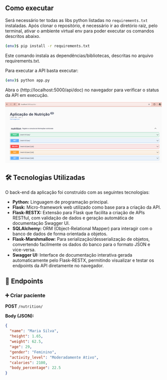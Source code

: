 ## Como executar

Será necessário ter todas as libs python listadas no `requirements.txt` instaladas. Após clonar o repositório, é necessário ir ao diretório raiz, pelo terminal, ativar o ambiente virtual env para poder executar os comandos descritos abaixo.

```bash
(env)$ pip install -r requirements.txt
```
Este comando instala as dependências/bibliotecas, descritas no arquivo requirements.txt.

Para executar a API basta executar:
```bash
(env)$ python app.py
```
Abra o (http://localhost:5000/api/doc) no navegador para verificar o status da API em execução.

<p align="center">
  <img src="img-readme/rotas.png" alt="Exibição Swagger" width="1000">
</p>

## 🛠️ Tecnologias Utilizadas

O back-end da aplicação foi construído com as seguintes tecnologias:

* **Python:** Linguagem de programação principal.
* **Flask:** Micro-framework web utilizado como base para a criação da API.
* **Flask-RESTX:** Extensão para Flask que facilita a criação de APIs RESTful, com validação de dados e geração automática de documentação Swagger UI.
* **SQLAlchemy:** ORM (Object-Relational Mapper) para interagir com o banco de dados de forma orientada a objetos.
* **Flask-Marshmallow:** Para serialização/desserialização de objetos, convertendo facilmente os dados do banco para o formato JSON e vice-versa.
* **Swagger UI:** Interface de documentação interativa gerada automaticamente pelo Flask-RESTX, permitindo visualizar e testar os endpoints da API diretamente no navegador.

## 📂 Endpoints

### ➕ Criar paciente
**POST** `/nutrition/`

**Body (JSON):**
```json
{
  "name": "Maria Silva",
  "height": 1.65,
  "weight": 62.5,
  "age": 29,
  "gender": "Feminino",
  "activity_level": "Moderadamente Ativo",
  "calories": 2100,
  "body_percentage": 22.5
}

